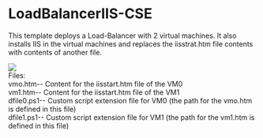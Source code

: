 # LoadBalancerIIS-CSE
This template deploys a Load-Balancer with 2 virtual machines. It also installs IIS in the virtual machines and replaces the iisstrat.htm file contents with contents of another file. 

<a href="https://azuredeploy.net/" target="_blank">
    <img src="http://azuredeploy.net/deploybutton.png"/>
</a>

<div>Files:</div> 
<div>vmo.htm-- Content for the iisstart.htm file of the VM0</div>
<div>vm1.htm-- Content for the iisstart.htm file of the VM1</div>
<div>dfile0.ps1-- Custom script extension file for VM0 (the path for the vmo.htm is defined in this file)</div>
<div>dfile1.ps1-- Custom script extension file for VM1 (the path for the vm1.htm is defined in this file)</div>
